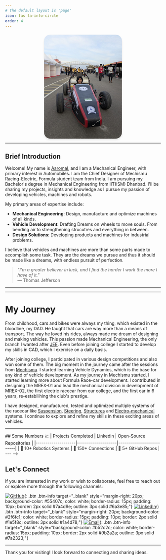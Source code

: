 ```yaml
---
# the default layout is 'page'
icon: fas fa-info-circle
order: 4
---
```




<div style="display: flex; justify-content: center; align-items: center; gap: 20px; margin-top: 20px;">
<!--
  <img src="assets/images/About/output-onlinepngtools.png" alt="Inspiration 1" 
       style="height: calc(30vw); width: auto; max-height: 350px; border-radius: 50px; flex-shrink: 0;">
       -->
  <img src="assets/images/About/me_at_kari.jpg" alt="Inspiration 2" 
       style="height: calc(35vw); width: auto; max-height: 400px; border-radius: 20px; box-shadow: 0 4px 6px rgba(0, 0, 0, 0.1); flex-shrink: 0;">
  <!--
  <img src="assets/images/About/Olaf_from_Disney's_Frozen.png" alt="Inspiration 3" 
       style="height: calc(30vw); width: auto; max-height: 350px; border-radius: 50px; flex-shrink: 0;">
       -->
</div>



---

## Brief Introduction

Welcome! My name is [Aaromal](https://github.com/aaromal03), and I am a Mechanical Engineer, with primary interest in Automobiles. I am the Chief Designer of Mechismu Racing-Electric, Formula student team from India. I am pursuing my Bachelor's degree in Mechanical Engineering from IIT(ISM) Dhanbad. I'll be sharing my projects, insights and knowledge as I pursue my passion of developing vehicles, machines and robots.

My primary areas of expertise include:
- **Mechanical Engineering**: Design, manufacture and optimize machines of all kinds.
- **Vehicle Development**: Drafting Dreams on wheels to move souls. From bending air to strengthening strucutres and everything in between. 
- **Design Solutions**: Developing products and machines for industrial problems.

I believe that vehicles and machines are more than some parts made to accomplish some task. They are the dreams we pursue and thus it should be made like a dreams, with endless pursuit of perfection.

> *"I'm a greater believer in luck, and I find the harder I work the more I have of it."*  
> — Thomas Jefferson

---

---

# My Journey

From childhood, cars and bikes were always my thing, which existed in the bloodline, my DAD. He taught that cars are way more than a means of transport. The way he loved his rides, always made me dream of designing and making vehicles. This passion made Mechanical Engineering, the only branch I wanted after [JEE](https://en.wikipedia.org/wiki/Joint_Entrance_Examination). Even before joining college I started to develop my skills in CAD, which I exercise on a daily basis. 

After joining college, I participated in various design competitions and also won some of them. The big moment in the journey came after the sessions from [Mechismu](https://www.instagram.com/mechismuracing/). I started learning Vehicle Dynamics, which is the base for any kind of vehicle development. As my journey in Mechismu started, I started learning more about Formula Race-car development. I contributed in designing the MREX-01 and lead the mechanical division in development of MREX-02, the first electric racecar from our college, and the first car in 6 years, re-estabilihing the club's prestige.

I have designed, manufactured, tested and optimized multiple systems of the racecar like [Suspension](https://en.wikipedia.org/wiki/Car_suspension), [Steering](https://en.wikipedia.org/wiki/Steering), [Structures](https://en.wikipedia.org/wiki/Vehicle_frame) and [Electro-mechanical](https://www.ultralibrarian.com/2023/11/16/electromechanical-components-in-electric-vehicles-ulc) systems. I continue to explore and refine my skills in these exciting areas of vehicles.

---

<!-->
## Some Numbers 📈

| Projects Completed | Linkedin | Open-Source Repositories |
|--------------------|--------------------|--------------------------|
| 🚀 10+ Robotics Systems | 🔗 150+ Connections | 🌟 5+ GitHub Repos |

---
-->
## Let's Connect

If you are interested in my work or wish to collaborate, feel free to reach out or explore more through the following channels:

[![GitHub](https://img.icons8.com/ios-filled/50/000000/github.png)](https://github.com/aaromal03){: .btn .btn-info target="_blank" style="margin-right: 20px; background-color: #55407c; color: white; border-radius: 15px; padding: 10px; border: 2px solid #7a4d9e; outline: 3px solid #6a3e85;"}
[![LinkedIn](https://img.icons8.com/ios-filled/50/000000/linkedin.png)](https://www.linkedin.com/in/aaromal-s03/){: .btn .btn-info target="_blank" style="margin-right: 20px; background-color: #2f6fc1; color: white; border-radius: 15px; padding: 10px; border: 2px solid #1e5f8c; outline: 3px solid #1a4d78;"}
[![Email](https://img.icons8.com/ios-filled/50/000000/email.png)](mailto:aaromal03@gmail.com){: .btn .btn-info target="_blank" style="background-color: #b52c2c; color: white; border-radius: 15px; padding: 10px; border: 2px solid #9b2a2a; outline: 3px solid #7a2323;"}


---

Thank you for visiting! I look forward to connecting and sharing ideas.
